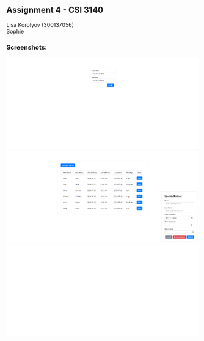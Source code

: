 ## Assignment 4 - CSI 3140

Lisa Korolyov (300137056) \
Sophie 

### Screenshots: 
![LoginPage](/screenshots/loginPage.png)
![AdminPage](/screenshots/adminPage.png)
![patientPage](/screenshots/patientPage.png)
